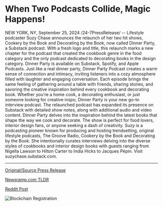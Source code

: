 # When Two Podcasts Collide, Magic Happens!

NEW YORK, NY, September 25, 2024 /24-7PressRelease/ -- Lifestyle podcaster Suzy Chase announces the relaunch of her two hit shows, Cookery by the Book and Decorating by the Book, now called Dinner Party, a Substack podcast. With a fresh logo and title, this relaunch marks a new chapter for the podcast that created the cookbook genre in the food category and the only podcast dedicated to decorating books in the design category. Dinner Party is available on Substack, Spotify, and Apple Podcasts.  Just like a real dinner party, Dinner Party Podcast creates a warm sense of connection and intimacy, inviting listeners into a cozy atmosphere filled with laughter and engaging conversation. Each episode brings the same feeling of gathering around a table with friends, sharing stories, and savoring the creative inspiration behind every cookbook and decorating book. Whether you're a home cook, a decorating enthusiast, or just someone looking for creative inspo, Dinner Party is your new go-to interview podcast. The relaunched podcast has expanded its presence on Substack with detailed show notes, along with additional audio and video content.  Dinner Party delves into the inspiration behind the latest books that shape the way we cook and decorate. The show is perfect for food lovers, interior design fans, or anyone seeking a dash of creativity.  Suzy is a podcasting pioneer known for producing and hosting trendsetting, original lifestyle podcasts, The Groove Radio, Cookery by the Book and Decorating by the Book. She intentionally curates interviews delving into the diverse styles of cookbooks and interior design books with guests ranging from Nigella Lawson to Hilton Carter to India Hicks to Jacques Pépin. Visit suzychase.substack.com. 

---

[Original/Source Press Release](https://www.24-7pressrelease.com/press-release/514637/when-two-podcasts-collide-magic-happens)
                    

[Newsramp.com TLDR](https://newsramp.com/curated-news/podcaster-suzy-chase-relaunches-hit-shows-as-dinner-party-podcast/e31d5bc9091a6fe1b2a23991773417d3) 

 



[Reddit Post](https://www.reddit.com/r/newsramp/comments/1foykdw/podcaster_suzy_chase_relaunches_hit_shows_as/) 



![Blockchain Registration](https://cdn.newsramp.app/24-7PressRelease/qrcode/249/25/airyscKI.webp)